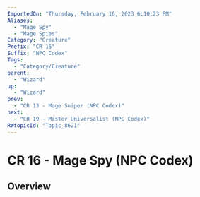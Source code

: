 ```yaml
---
ImportedOn: "Thursday, February 16, 2023 6:10:23 PM"
Aliases:
  - "Mage Spy"
  - "Mage Spies"
Category: "Creature"
Prefix: "CR 16"
Suffix: "NPC Codex"
Tags:
  - "Category/Creature"
parent:
  - "Wizard"
up:
  - "Wizard"
prev:
  - "CR 13 - Mage Sniper (NPC Codex)"
next:
  - "CR 19 - Master Universalist (NPC Codex)"
RWtopicId: "Topic_8621"
---
```

# CR 16 - Mage Spy (NPC Codex)
## Overview
